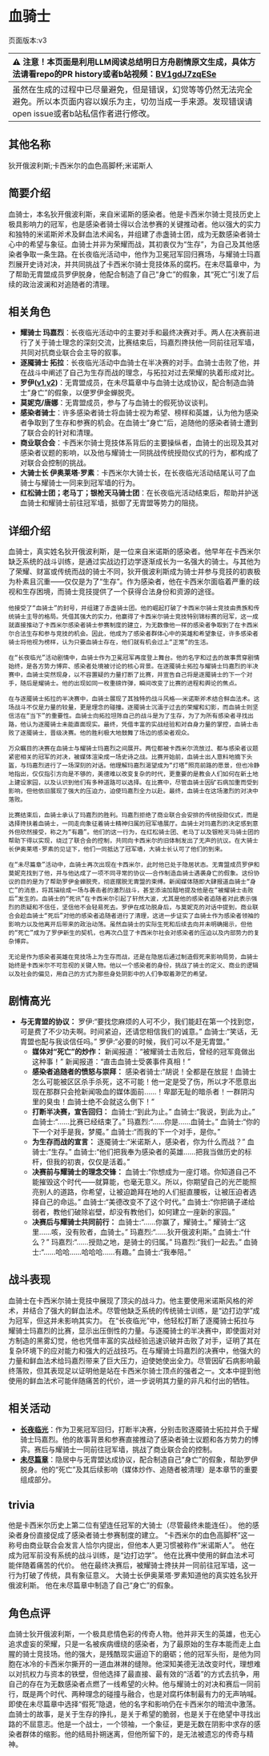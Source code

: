 # 血骑士
页面版本:v3
 

| :warning: 注意！本页面是利用LLM阅读总结明日方舟剧情原文生成，具体方法请看repo的PR history或者b站视频：[BV1gdJ7zqESe](https://www.bilibili.com/video/BV1gdJ7zqESe/)         |
|:----------------------------|
| 虽然在生成的过程中已尽量避免，但是错误，幻觉等等仍然无法完全避免。所以本页面内容以娱乐为主，切勿当成一手来源。发现错误请open issue或者b站私信作者进行修改。|



## 其他名称
狄开俄波利斯;卡西米尔的血色高脚杯;米诺斯人
## 简要介绍
血骑士，本名狄开俄波利斯，来自米诺斯的感染者。他是卡西米尔骑士竞技历史上极具影响力的冠军，也是感染者骑士得以合法参赛的关键推动者。他以强大的实力和独特的米诺斯斧术及鲜血法术闻名，并组建了赤盏骑士团，成为无数感染者骑士心中的希望与象征。血骑士并非为荣耀而战，其初衷仅为“生存”，为自己及其他感染者争取一条生路。在长夜临光活动中，他作为卫冕冠军回归赛场，与耀骑士玛嘉烈展开史诗对决，并共同挑战了卡西米尔骑士竞技体系的腐朽。在未尽篇章中，为了帮助无胄盟成员罗伊脱身，他配合制造了自己“身亡”的假象，其“死亡”引发了后续的政治波澜和对追随者的清理。
## 相关角色
-   **耀骑士 玛嘉烈**：长夜临光活动中的主要对手和最终决赛对手。两人在决赛前进行了关于骑士理念的深刻交流，比赛结束后，玛嘉烈搀扶他一同前往冠军墙，共同对抗商业联合会主导的叙事。
-   **逐魇骑士 拓拉**：长夜临光活动中血骑士在半决赛的对手。血骑士击败了他，并在战斗中阐述了自己为生存而战的理念，与拓拉对过去荣耀的执着形成对比。
-   **罗伊([v1](../chars/extended_char_luo_yi.md),[v2](extended_char_luo_yi.md))**：无胄盟成员，在未尽篇章中与血骑士达成协议，配合制造血骑士“身亡”的假象，以便罗伊金蝉脱壳。
-   **莫妮克/唐娜**：无胄盟成员，参与了与血骑士的假死协议谈判。
-   **感染者骑士**：许多感染者骑士将血骑士视为希望、榜样和英雄，认为他为感染者争取到了生存和参赛的机会。在血骑士“身亡”后，追随他的感染者骑士遭到了联合会的针对和清理。
-   **商业联合会**：卡西米尔骑士竞技体系背后的主要操纵者，血骑士的出现及其对感染者议题的影响，以及他与耀骑士一同挑战传统授勋仪式的行为，都构成了对联合会控制的挑战。
-   **大骑士长 伊奥莱塔·罗素**：卡西米尔大骑士长，在长夜临光活动结尾认可了血骑士与耀骑士一同来到冠军墙的行为。
-   **红松骑士团；老马丁；银枪天马骑士团**：在长夜临光活动结束后，帮助并护送血骑士和耀骑士前往冠军墙，抵御了无胄盟等势力的阻挠。
## 详细介绍
血骑士，真实姓名狄开俄波利斯，是一位来自米诺斯的感染者。他早年在卡西米尔缺乏系统的战斗训练，是通过实战边打边学逐渐成长为一名强大的骑士。与其他为了荣耀、财富或传统而战的骑士不同，狄开俄波利斯成为骑士并参与竞技的初衷极为朴素且沉重——仅仅是为了“生存”。作为感染者，他在卡西米尔面临着严重的歧视和生存困境，而骑士竞技提供了一个获得合法身份和资源的途径。

    他接受了“血骑士”的封号，并组建了赤盏骑士团。他的崛起打破了卡西米尔骑士竞技由贵族和传统骑士主导的格局。凭借其强大的实力，他赢得了卡西米尔骑士竞技特别锦标赛的冠军，这一成就直接推动了卡西米尔感染者骑士参赛制度的建立，为无数像他一样的感染者争取到了在卡西米尔合法生存和参与竞技的机会。因此，他成为了感染者群体心中的英雄和希望象征，许多感染者骑士将他视为榜样，认为只要血骑士存在，他们就有机会过上“正常”的生活。

    在“长夜临光”活动剧情中，血骑士作为卫冕冠军再度登上舞台。他的名字和过去的故事贯穿剧情始终，是各方势力博弈、感染者处境被讨论的核心背景。在逐魇骑士拓拉与耀骑士玛嘉烈的半决赛中，血骑士突然现身，以不容置疑的力量打断了比赛，并宣告自己将是逐魇骑士的下一个对手，随后是耀骑士。他的出现如同一枚重磅炸弹，瞬间改变了比赛的进程和舆论的焦点。

    在与逐魇骑士拓拉的半决赛中，血骑士展现了其独特的战斗风格——米诺斯斧术结合鲜血法术。这场战斗不仅是力量的较量，更是理念的碰撞。逐魇骑士沉湎于过去的荣耀和幻影，而血骑士则坚信活在“当下”的重要性。血骑士向拓拉坦陈自己的战斗是为了生存，为了为所有感染者寻找出路，他认为逐魇骑士未能直面现实。最终，凭借丰富的实战经验和对自身力量的掌控，血骑士击败了逐魇骑士，晋级决赛。他的胜利极大地鼓舞了场边的感染者观众。

    万众瞩目的决赛在血骑士与耀骑士玛嘉烈之间展开。两位都被卡西米尔流放过、都与感染者议题紧密相关的冠军的对决，被媒体渲染成一场史诗之战。比赛开始前，血骑士出人意料地摘下头盔，与玛嘉烈进行了一场深刻的对话。他理解玛嘉烈渴望成为“灯塔”照亮前路的愿景，但也冷静地指出，仅仅指引方向是不够的，美德难以改变复杂的时代，更重要的是教会人们如何在新土地上建设家园，以及认识到他们有多种道路可以选择。在比赛中，尽管血骑士因矿石病加重而受到影响，但他依旧展现了强大的压迫力，迫使玛嘉烈全力以赴。最终，血骑士在这场激烈的对决中落败。

    比赛结束后，血骑士承认了玛嘉烈的胜利。玛嘉烈拒绝了商业联合会安排的传统授勋仪式，而是选择搀扶着血骑士，一同走向象征着骑士精神归属的冠军墙展厅。血骑士对玛嘉烈的决定感到意外但欣然接受，称之为“有趣”。他们的这一行为，在红松骑士团、老马丁以及银枪天马骑士团的帮助下得以实现，绕过了联合会的控制，共同向卡西米尔的旧体制发出了无声的抗议。在大骑士长伊奥莱塔·罗素的见证下，他们一同抵达了冠军墙，大骑士长认可了他们的到来。

    在“未尽篇章”活动中，血骑士再次出现在卡西米尔，此时他已处于隐居状态。无胄盟成员罗伊和莫妮克找到了他，并与他达成了一项不同寻常的协议——合作制造血骑士遇袭身亡的假象。这份协议的目的是为了帮助罗伊金蝉脱壳，彻底摆脱无胄盟的束缚。新闻媒体随即大肆报道血骑士“身亡”的消息，将其描绘成一场与袭击者的激烈战斗，甚至添油加醋地提及他是在“被耀骑士击败后”发生的。血骑士的“死讯”在卡西米尔引起了轩然大波，尤其是他的感染者追随者对此表示强烈的质疑和不信任，坚信他不会轻易死去。罗伊在成功脱身后，与莫妮克的对话中提到，商业联合会趁血骑士“死后”对他的感染者追随者进行了清理，这进一步证实了血骑士作为感染者领袖的影响力以及他离开后带来的政治动荡。虽然血骑士的实际生死和后续去向并未明确揭示，但他的“死亡”成为了罗伊新生的契机，也再次凸显了卡西米尔社会对感染者的压迫以及内部势力的复杂博弈。

    无论是作为感染者英雄在竞技场上为生存而战，还是在隐居后通过制造假死来影响局势，血骑士始终是卡西米尔不可忽视的关键人物。他以一个感染者的身份，挑战了骑士的定义、商业的逻辑以及社会的偏见，用自己的方式为那些身处阴影中的人们争取着渺茫的希望。
## 剧情高光
*   **与无胄盟的协议：**
        罗伊:“要找您麻烦的人可不少，我们能赶在第一个找到您，可是费了不少功夫啊。时间紧迫，还请您相信我们的诚意。”
        血骑士:“笑话，无胄盟也配与我谈信任吗。”
        罗伊:“必要的时候，我们可以不是无胄盟。”
    *   **媒体对“死亡”的炒作：**
        新闻报道：“被耀骑士击败后，曾经的冠军竟做出这种事！”
        新闻报道：“直击血骑士受袭事件真相！”
    *   **感染者追随者的愤怒与崇拜：**
        感染者骑士:“胡说！全都是在放屁！血骑士怎么可能被区区杀手杀死，这不可能！他一定是受了伤，所以才不愿意出现在那群只会抢新闻吸血的媒体面前......！卑鄙无耻的暗杀者！一群阴沟里的臭虫！血骑士绝不会就这么倒下！”
    *   **打断半决赛，宣告回归：**
        血骑士:“到此为止。”
        血骑士:“我说，到此为止。”
        血骑士:“......比赛已经结束了。”
        玛嘉烈:“......你是......血骑士。”
        血骑士:“你的下一个对手是我，梦魇。”
        血骑士:“而我的下一个对手，是你。”
    *   **为生存而战的宣言：**
        逐魇骑士:“米诺斯人，感染者，你为什么而战？”
        血骑士:“生存。”
        血骑士:“他们把我奉为感染者的英雄......把我当做历史的标杆，但我的初衷，仅仅是活着。”
    *   **决赛前与耀骑士的理念交锋：**
        血骑士:“你想成为一座灯塔。你知道自己不能摧毁这个时代——就算能，也毫无意义。所以，你期望自己的光芒能照亮别人的道路，你希望，让被迫跪拜在地的人们挺直腰板，让被压迫者选择自己的命运。”
        血骑士:“美德改变不了这个时代。”
        血骑士:“你把镐子递给弱者，教他们破除岩壁，却没有教他们，如何建立一座新的家园。”
    *   **决赛后与耀骑士共同前行：**
        血骑士:“......你赢了，耀骑士。”
        耀骑士:“这里......咳，没有败者，血骑士。”
        玛嘉烈:“......狄开俄波利斯。”
        血骑士:“什么？”
        玛嘉烈:“......授勋之地，是骑士的归属。”
        玛嘉烈:“我们一起去。”
        血骑士:“......哈哈......哈哈哈......有趣。”
        血骑士:“我奉陪。”
## 战斗表现
血骑士在卡西米尔骑士竞技中展现了顶尖的战斗力。他主要使用米诺斯风格的斧术，并结合了强大的鲜血法术。尽管他缺乏系统的传统骑士训练，是“边打边学”成为冠军，但这并未影响其实力。
    在“长夜临光”中，他轻松打断了逐魇骑士拓拉与耀骑士玛嘉烈的比赛，显示出压倒性的力量。与逐魇骑士的半决赛中，即使面对对方制造的黑雾幻觉，他也凭借丰富的实战经验迅速识破并击败了对手，证明了其在复杂环境下的应对能力和强大的近战技巧。在与耀骑士玛嘉烈的决赛中，他强大的力量和鲜血法术给玛嘉烈带来了巨大压力，迫使她使出全力。尽管因矿石病影响最终落败，但其表现足以证明他是站在卡西米尔骑士顶点的强者之一。文本中提到他使用的鲜血法术可能伴随痛苦的代价，进一步说明其力量的非凡和付出的牺牲。
## 相关活动
-   **[长夜临光](../stories/act13side.md)**：作为卫冕冠军回归，打断半决赛，分别击败逐魇骑士拓拉并负于耀骑士玛嘉烈。他的故事背景和参赛直接推动了感染者骑士议题和各方势力的博弈。赛后与耀骑士一同前往冠军墙，挑战了商业联合会的控制。
-   **[未尽篇章](../stories/act11mini.md)**：隐居中与无胄盟达成协议，配合制造自己“身亡”的假象，帮助罗伊脱身。他的“死亡”及其后续影响（媒体炒作、追随者被清理）是本章节的重要组成部分。
## trivia
他是卡西米尔历史上第二位有望连任冠军的大骑士（尽管最终未能连任）。
    他的感染者身份直接促成了感染者骑士参赛制度的建立。
    “卡西米尔的血色高脚杯”这一称号由商业联合会发言人恰尔内提出，但他本人更习惯被称作“米诺斯人”。
    他在成为冠军前没有系统的战斗训练，是“边打边学”。
    他在比赛中使用的鲜血法术可能伴随着痛苦的代价。
    他在最终决赛后，被耀骑士搀扶并一同前往冠军墙，这一行为打破了传统，具有象征意义。
    大骑士长伊奥莱塔·罗素知道他的真实姓名狄开俄波利斯。
    他在未尽篇章中制造了自己“身亡”的假象。
## 角色点评
血骑士狄开俄波利斯，一个极具悲情色彩的传奇人物。他并非天生的英雄，也无心追求虚妄的荣耀，只是一名被疾病缠绕的感染者，为了最原始的生存本能而走上血腥的骑士竞技场。他的强大，是残酷现实逼迫下的磨砺；他的冠军头衔，是他为同胞在冰冷的卡西米尔撕开的一道血淋淋的缝隙。他深知美德无法改变时代，理想难以对抗权力与资本的铁壁，但他选择了最直接、最有效的“活着”的方式去抗争，用自己的存在为无数感染者点燃了一线希望的火种。他与耀骑士的对决和赛后一同前行，既是两个时代、两种理念的碰撞与融合，也是对腐朽体制最有力的无声呐喊。即使在未尽篇章中选择“假死”隐退，他的名字和影响仍在卡西米尔的暗流中激荡。血骑士的故事，是关于生存的挣扎，是关于希望的脆弱，也是关于在绝望中寻找出路的不屈意志。他是一个战士，一个领袖，一个象征，更是无数在阴影中求存的感染者群体的缩影。他的结局扑朔迷离，但他所留下的，是无法被遗忘的传奇与精神。